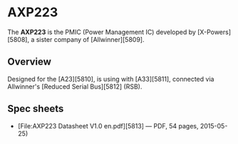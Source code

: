 # AXP223
The **AXP223** is the PMIC (Power Management IC) developed by [X-Powers][5808], a sister company of [Allwinner][5809]. 
## Overview
Designed for the [A23][5810], is using with [A33][5811], connected via Allwinner's [Reduced Serial Bus][5812] (RSB). 
## Spec sheets
  * [File:AXP223 Datasheet V1.0 en.pdf][5813] — PDF, 54 pages, 2015-05-25)

